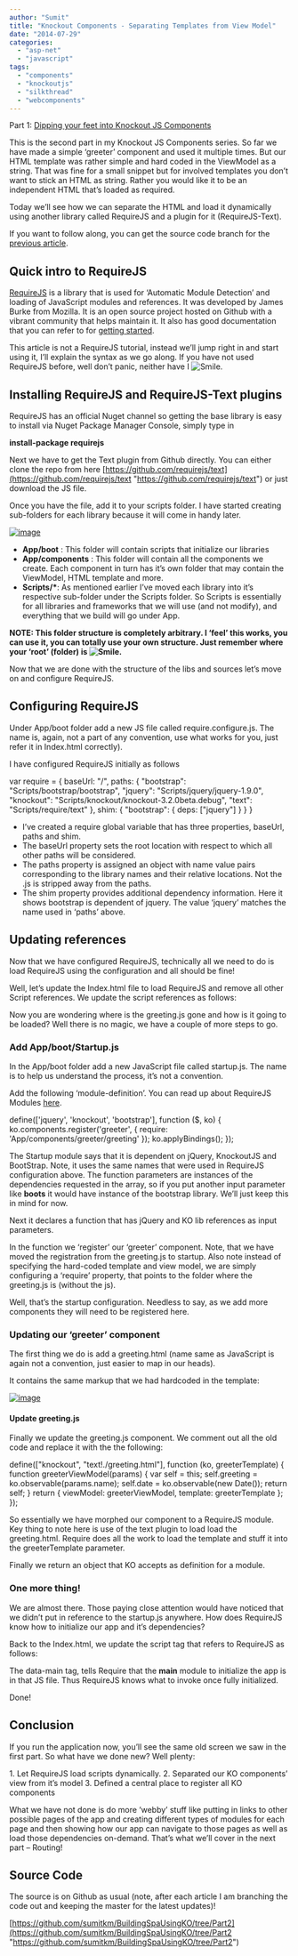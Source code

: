 ```yaml
---
author: "Sumit"
title: "Knockout Components - Separating Templates from View Model"
date: "2014-07-29"
categories: 
  - "asp-net"
  - "javascript"
tags: 
  - "components"
  - "knockoutjs"
  - "silkthread"
  - "webcomponents"
---
```


Part 1: [Dipping your feet into Knockout JS Components](http://sumitmaitra.wordpress.com/2014/07/19/dipping-your-feet-into-knockoutjs-components/ "Dipping your feet into Knockout JS Components")

This is the second part in my Knockout JS Components series. So far we have made a simple ‘greeter’ component and used it multiple times. But our HTML template was rather simple and hard coded in the ViewModel as a string. That was fine for a small snippet but for involved templates you don’t want to stick an HTML as string. Rather you would like it to be an independent HTML that’s loaded as required.

Today we’ll see how we can separate the HTML and load it dynamically using another library called RequireJS and a plugin for it (RequireJS-Text).

If you want to follow along, you can get the source code branch for the [previous article](https://github.com/sumitkm/BuildingSpaUsingKO/tree/Part1 "Github Source previous article https://github.com/sumitkm/BuildingSpaUsingKO/tree/Part1").

## Quick intro to RequireJS

[RequireJS](https://github.com/jrburke/requirejs "RequireJS Github project") is a library that is used for ‘Automatic Module Detection’ and loading of JavaScript modules and references. It was developed by James Burke from Mozilla. It is an open source project hosted on Github with a vibrant community that helps maintain it. It also has good documentation that you can refer to for [getting started](http://requirejs.org/docs).

This article is not a RequireJS tutorial, instead we’ll jump right in and start using it, I’ll explain the syntax as we go along. If you have not used RequireJS before, well don’t panic, neither have I ![Smile](images/wlemoticon-smile.png).

## Installing RequireJS and RequireJS-Text plugins

RequireJS has an official Nuget channel so getting the base library is easy to install via Nuget Package Manager Console, simply type in

**install-package requirejs**

Next we have to get the Text plugin from Github directly. You can either clone the repo from here [https://github.com/requirejs/text](https://github.com/requirejs/text "https://github.com/requirejs/text") or just download the JS file.

Once you have the file, add it to your scripts folder. I have started creating sub-folders for each library because it will come in handy later.

[![image](images/image_thumb8.png "image")](/images/blog/2014/07/images/image8.png)

- **App/boot** : This folder will contain scripts that initialize our libraries
- **App/components** : This folder will contain all the components we create. Each component in turn has it’s own folder that may contain the ViewModel, HTML template and more.
- **Scripts/\***: As mentioned earlier I’ve moved each library into it’s respective sub-folder under the Scripts folder. So Scripts is essentially for all libraries and frameworks that we will use (and not modify), and everything that we build will go under App.

**NOTE: This folder structure is completely arbitrary. I ‘feel’ this works, you can use it, you can totally use your own structure. Just remember where your ‘root’ (folder) is ![Smile](images/wlemoticon-smile.png).**

Now that we are done with the structure of the libs and sources let’s move on and configure RequireJS.

## Configuring RequireJS

Under App/boot folder add a new JS file called require.configure.js. The name is, again, not a part of any convention, use what works for you, just refer it in Index.html correctly).

I have configured RequireJS initially as follows

var require = { baseUrl: "/", paths: { "bootstrap": "Scripts/bootstrap/bootstrap", "jquery": "Scripts/jquery/jquery-1.9.0", "knockout": "Scripts/knockout/knockout-3.2.0beta.debug", "text": "Scripts/require/text" }, shim: { "bootstrap": { deps: \["jquery"\] } } }

- I’ve created a require global variable that has three properties, baseUrl, paths and shim.
- The baseUrl property sets the root location with respect to which all other paths will be considered.
- The paths property is assigned an object with name value pairs corresponding to the library names and their relative locations. Not the .js is stripped away from the paths.
- The shim property provides additional dependency information. Here it shows bootstrap is dependent of jquery. The value ‘jquery’ matches the name used in ‘paths’ above.

## Updating references

Now that we have configured RequireJS, technically all we need to do is load RequireJS using the configuration and all should be fine!

Well, let’s update the Index.html file to load RequireJS and remove all other Script references. We update the script references as follows:

<!--<script src="Scripts/jquery-1.9.0.js"></script> <script src="Scripts/bootstrap.js"></script> <script src="Scripts/knockout-3.2.0beta.debug.js"></script>--> <script src="App/boot/require.config.js"></script> <script src="Scripts/require/require.js"></script>

Now you are wondering where is the greeting.js gone and how is it going to be loaded? Well there is no magic, we have a couple of more steps to go.

### Add App/boot/Startup.js

In the App/boot folder add a new JavaScript file called startup.js. The name is to help us understand the process, it’s not a convention.

Add the following ‘module-definition’. You can read up about RequireJS Modules [here](http://requirejs.org/docs/api.html#define "What are Modules in RequireJS").

define(\['jquery', 'knockout', 'bootstrap'\], function ($, ko) { ko.components.register('greeter', { require: 'App/components/greeter/greeting' }); ko.applyBindings(); });

The Startup module says that it is dependent on jQuery, KnockoutJS and BootStrap. Note, it uses the same names that were used in RequireJS configuration above. The function parameters are instances of the dependencies requested in the array, so if you put another input parameter like **boots** it would have instance of the bootstrap library. We’ll just keep this in mind for now.

Next it declares a function that has jQuery and KO lib references as input parameters.

In the function we ‘register’ our ‘greeter’ component. Note, that we have moved the registration from the greeting.js to startup. Also note instead of specifying the hard-coded template and view model, we are simply configuring a ‘require’ property, that points to the folder where the greeting.js is (without the js).

Well, that’s the startup configuration. Needless to say, as we add more components they will need to be registered here.

### Updating our ‘greeter’ component

The first thing we do is add a greeting.html (name same as JavaScript is again not a convention, just easier to map in our heads).

It contains the same markup that we had hardcoded in the template:

[![image](images/image_thumb9.png "image")](/images/blog/2014/07/images/image9.png)

#### Update greeting.js

Finally we update the greeting.js component. We comment out all the old code and replace it with the the following:

define(\["knockout", "text!./greeting.html"\], function (ko, greeterTemplate) { function greeterViewModel(params) { var self = this; self.greeting = ko.observable(params.name); self.date = ko.observable(new Date()); return self; } return { viewModel: greeterViewModel, template: greeterTemplate }; });

So essentially we have morphed our component to a RequireJS module. Key thing to note here is use of the text plugin to load load the greeting.html. Require does all the work to load the template and stuff it into the greeterTemplate parameter.

Finally we return an object that KO accepts as definition for a module.

### One more thing!

We are almost there. Those paying close attention would have noticed that we didn’t put in reference to the startup.js anywhere. How does RequireJS know how to initialize our app and it’s dependencies?

Back to the Index.html, we update the script tag that refers to RequireJS as follows:

<script **data-main="App/boot/startup"** src="Scripts/require/require.js"></script>

The data-main tag, tells Require that the **main** module to initialize the app is in that JS file. Thus RequireJS knows what to invoke once fully initialized.

Done!

## Conclusion

If you run the application now, you’ll see the same old screen we saw in the first part. So what have we done new? Well plenty:

1\. Let RequireJS load scripts dynamically. 2. Separated our KO components’ view from it’s model 3. Defined a central place to register all KO components

What we have not done is do more ‘webby’ stuff like putting in links to other possible pages of the app and creating different types of modules for each page and then showing how our app can navigate to those pages as well as load those dependencies on-demand. That’s what we’ll cover in the next part – Routing!

## Source Code

The source is on Github as usual (note, after each article I am branching the code out and keeping the master for the latest updates)!

[https://github.com/sumitkm/BuildingSpaUsingKO/tree/Part2](https://github.com/sumitkm/BuildingSpaUsingKO/tree/Part2 "https://github.com/sumitkm/BuildingSpaUsingKO/tree/Part2")
